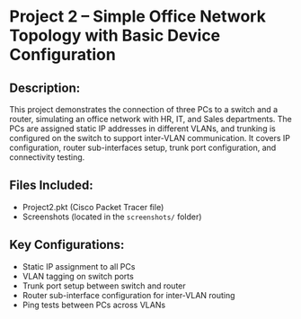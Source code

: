 # Project 2 – Simple Office Network Topology with Basic Device Configuration

## Description:
This project demonstrates the connection of three PCs to a switch and a router, simulating an office network with HR, IT, and Sales departments. The PCs are assigned static IP addresses in different VLANs, and trunking is configured on the switch to support inter-VLAN communication. It covers IP configuration, router sub-interfaces setup, trunk port configuration, and connectivity testing.

## Files Included:
- Project2.pkt (Cisco Packet Tracer file)
- Screenshots (located in the `screenshots/` folder)

## Key Configurations:
- Static IP assignment to all PCs
- VLAN tagging on switch ports
- Trunk port setup between switch and router
- Router sub-interface configuration for inter-VLAN routing
- Ping tests between PCs across VLANs
